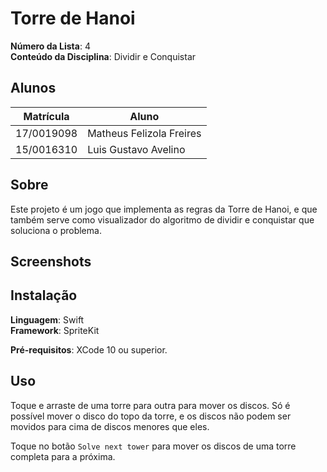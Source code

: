 # Torre de Hanoi

**Número da Lista**: 4<br>
**Conteúdo da Disciplina**: Dividir e Conquistar<br>

## Alunos
|Matrícula | Aluno |
| -- | -- |
| 17/0019098  |  Matheus Felizola Freires |
| 15/0016310  |  Luis Gustavo Avelino |

## Sobre 
Este projeto é um jogo que implementa as regras da Torre de Hanoi, e que também serve como visualizador do algoritmo de dividir e conquistar que soluciona o problema.

## Screenshots

## Instalação 
**Linguagem**: Swift<br>
**Framework**: SpriteKit<br>

**Pré-requisitos**: XCode 10 ou superior.

## Uso
Toque e arraste de uma torre para outra para mover os discos. Só é possível mover o disco do topo da torre, e os discos não podem ser movidos para cima de discos menores que eles.

Toque no botão `Solve next tower` para mover os discos de uma torre completa para a próxima.
